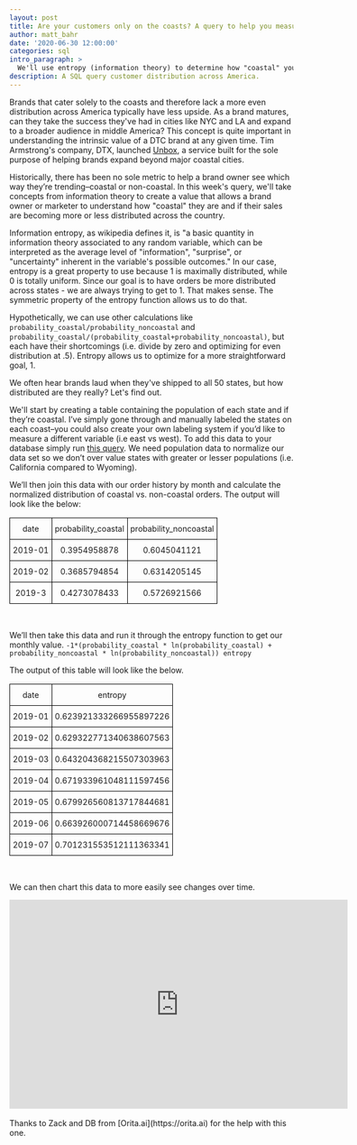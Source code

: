 ```yaml
---
layout: post
title: Are your customers only on the coasts? A query to help you measure. 
author: matt_bahr
date: '2020-06-30 12:00:00'
categories: sql
intro_paragraph: >
  We'll use entropy (information theory) to determine how "coastal" your brand is.
description: A SQL query customer distribution across America.
---
```


Brands that cater solely to the coasts and therefore lack a more even distribution across America typically have less upside. As a brand matures, can they take the success they've had in cities like NYC and LA and expand to a broader audience in middle America? This concept is quite important in understanding the intrinsic value of a DTC brand at any given time. Tim Armstrong's company, DTX, launched [Unbox](https://www.modernretail.co/platforms/the-dtx-company-is-building-a-technology-platform-to-boost-dtc-brand-marketing-efforts/), a service built for the sole purpose of helping brands expand beyond major coastal cities. 

Historically, there has been no sole metric to help a brand owner see which way they’re trending–coastal or non-coastal. In this week's query, we'll take concepts from information theory to create a value that allows a brand owner or marketer to understand how "coastal" they are and if their sales are becoming more or less distributed across the country.

Information entropy, as wikipedia defines it, is "a basic quantity in information theory associated to any random variable, which can be interpreted as the average level of "information", "surprise", or "uncertainty" inherent in the variable's possible outcomes." In our case, entropy is a great property to use because 1 is maximally distributed, while 0 is totally uniform. Since our goal is to have orders be more distributed across states - we are always trying to get to 1. That makes sense. The symmetric property of the entropy function allows us to do that. 

Hypothetically, we can use other calculations like `probability_coastal/probability_noncoastal` and `probability_coastal/(probability_coastal+probability_noncoastal)`, but each have their shortcomings (i.e. divide by zero and optimizing for even distribution at .5). Entropy allows us to optimize for a more straightforward goal, 1. 

We often hear brands laud when they've shipped to all 50 states, but how distributed are they really? Let's find out. 

We'll start by creating a table containing the population of each state and if they’re coastal. I’ve simply gone through and manually labeled the states on each coast–you could also create your own labeling system if you’d like to measure a different variable (i.e east vs west). To add this data to your database simply run [this query](https://gist.github.com/mattrbahr/6c24fccf7cea332c0e0fe79b774fca33). We need population data to normalize our data set so we don’t over value states with greater or lesser populations (i.e. California compared to Wyoming). 

We’ll then join this data with our order history by month and calculate the normalized distribution of coastal vs. non-coastal orders. The output will look like the below:

<style type="text/css">
.tg  {border-collapse:collapse;border-spacing:0;}
.tg td{border-color:black;border-style:solid;border-width:1px;font-size:14px;
  overflow:hidden;padding:10px 5px;word-break:normal;}
.tg th{border-color:black;border-style:solid;border-width:1px;font-size:14px;
  font-weight:normal;overflow:hidden;padding:10px 5px;word-break:normal;}
.tg .tg-0lax{text-align:left;vertical-align:top}
</style>
<table class="tg">
  <tr>
    <th class="tg-0lax">date</th>
    <th class="tg-0lax">probability_coastal</th>
    <th class="tg-0lax">probability_noncoastal</th>
  </tr>
  <tr>
    <td class="tg-0lax">2019-01</td>
    <td class="tg-0lax">0.3954958878</td>
    <td class="tg-0lax">0.6045041121</td>
  </tr>
  <tr>
    <td class="tg-0lax">2019-02</td>
    <td class="tg-0lax">0.3685794854</td>
    <td class="tg-0lax">0.6314205145</td>
  </tr>
  <tr>
    <td class="tg-0lax">2019-3</td>
    <td class="tg-0lax">0.4273078433</td>
    <td class="tg-0lax">0.5726921566</td>
  </tr>
</table><br>

We’ll then take this data and run it through the entropy function to get our monthly value. 
`-1*(probability_coastal * ln(probability_coastal) + probability_noncoastal * ln(probability_noncoastal)) entropy`

<script src="https://gist.github.com/mattrbahr/3a3e7b2195dfd8c13fcf2b793a73b179.js"></script>

The output of this table will look like the below.

<style type="text/css">
.tg  {border-collapse:collapse;border-spacing:0;}
.tg td{border-color:black;border-style:solid;border-width:1px;font-size:14px;
  overflow:hidden;padding:10px 5px;word-break:normal;text-align:center;}
.tg th{border-color:black;border-style:solid;border-width:1px;font-size:14px;
  font-weight:normal;overflow:hidden;padding:10px 5px;word-break:normal;text-align:center}
.tg .tg-0lax{text-align:center;vertical-align:top;}
</style>
<table class="tg">
 <tr>
    <th>date</th>
    <th>entropy</th>
  </tr>
  <tr>
    <td class="tg-0lax">2019-01</td>
    <td class="tg-0lax">0.623921333266955897226</td>
  </tr>
 <tr>
    <td class="tg-0lax">2019-02</td>
    <td class="tg-0lax">0.629322771340638607563</td>
  </tr>
 <tr>
    <td class="tg-0lax">2019-03</td>
    <td class="tg-0lax">0.643204368215507303963</td>
  </tr>
 <tr>
    <td class="tg-0lax">2019-04</td>
    <td class="tg-0lax">0.671933961048111597456</td>
  </tr>
 <tr>
  <td class="tg-0lax">2019-05</td>
  <td class="tg-0lax">0.679926560813717844681</td>
</tr>
 <tr>
  <td class="tg-0lax">2019-06</td>
  <td class="tg-0lax">0.663926000714458669676</td>
</tr>
 <tr>
    <td class="tg-0lax">2019-07</td>
    <td class="tg-0lax">0.701231553512111363341</td>
  </tr>
</table><br>



We can then chart this data to more easily see changes over time.
<center>
<iframe width="600" height="371" seamless frameborder="0" scrolling="no" src="https://docs.google.com/spreadsheets/d/e/2PACX-1vQ0soiRxqiPmiY3MgWH-7COjN3K2OtKAaKmInLx671DAHpZfkJRC5yLwgcueGlHPzcGk5_F3rsJAqXo/pubchart?oid=1552290352&amp;format=interactive"></iframe></center>

<br>
Thanks to Zack and DB from [Orita.ai](https://orita.ai) for the help with this one. 